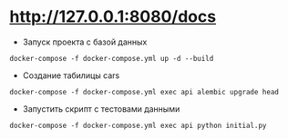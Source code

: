 # http://127.0.0.1:8080/docs

 - Запуск проекта с базой данных
```shell
docker-compose -f docker-compose.yml up -d --build
```

 - Создание табилицы cars
```shell
docker-compose -f docker-compose.yml exec api alembic upgrade head 
```

 - Запустить скрипт с тестовами данными 
```shell
docker-compose -f docker-compose.yml exec api python initial.py
```
